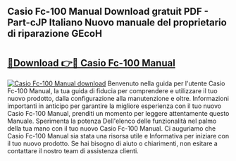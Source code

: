 ## Casio Fc-100 Manual Download gratuit PDF - Part-cJP Italiano Nuovo manuale del proprietario di riparazione GEcoH

# <h2><a href="http://dfesc8p.blite.top/?on=Casio+Fc-100+Manual">🔗Download 👉🔴 Casio Fc-100 Manual</a></h2>

[![Casio Fc-100 Manual download](https://i.imgur.com/lujVjoI.png)](http://dfesc8p.blite.top/?on=Casio+Fc-100+Manual)
Benvenuto nella guida per l'utente Casio Fc-100 Manual, la tua guida di fiducia per comprendere e utilizzare il tuo nuovo prodotto, dalla configurazione alla manutenzione e oltre. Informazioni importanti in anticipo per garantire la migliore esperienza con il tuo nuovo Casio Fc-100 Manual, prenditi un momento per leggere attentamente questo Manuale. Sperimenta la potenza Dell'elenco delle funzionalità nel palmo della tua mano con il tuo nuovo Casio Fc-100 Manual. Ci auguriamo che Casio Fc-100 Manual sia stata una risorsa utile e Informativa per iniziare con il tuo nuovo prodotto. Se hai bisogno di aiuto o chiarimenti, non esitare a contattare il nostro team di assistenza clienti.
